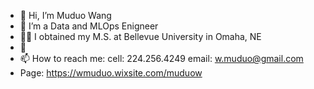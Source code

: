- 👋 Hi, I’m Muduo Wang
- 🤖 I’m a Data and MLOps Enigneer
- 🧑‍🎓 I obtained my M.S. at Bellevue University in Omaha, NE
- 🥳 
- 📫 How to reach me:
      cell: 224.256.4249
      email: w.muduo@gmail.com
- Page:
https://wmuduo.wixsite.com/muduow
